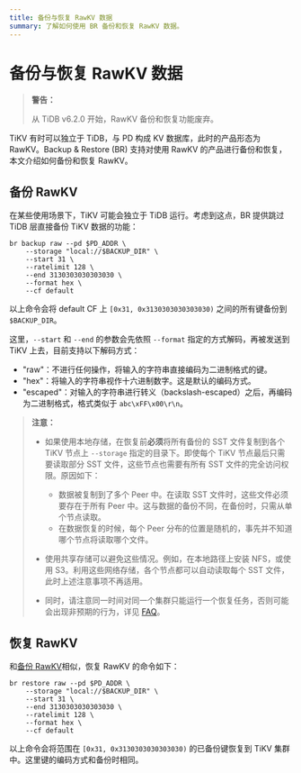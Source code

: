 ```yaml
---
title: 备份与恢复 RawKV 数据
summary: 了解如何使用 BR 备份和恢复 RawKV 数据。
---
```


# 备份与恢复 RawKV 数据

> **警告：**
>
> 从 TiDB v6.2.0 开始，RawKV 备份和恢复功能废弃。

TiKV 有时可以独立于 TiDB，与 PD 构成 KV 数据库，此时的产品形态为 RawKV。Backup & Restore (BR) 支持对使用 RawKV 的产品进行备份和恢复，本文介绍如何备份和恢复 RawKV。

## 备份 RawKV

在某些使用场景下，TiKV 可能会独立于 TiDB 运行。考虑到这点，BR 提供跳过 TiDB 层直接备份 TiKV 数据的功能：

```shell
br backup raw --pd $PD_ADDR \
    --storage "local://$BACKUP_DIR" \
    --start 31 \
    --ratelimit 128 \
    --end 3130303030303030 \
    --format hex \
    --cf default
```

以上命令会将 default CF 上 `[0x31, 0x3130303030303030)` 之间的所有键备份到 `$BACKUP_DIR`。

这里，`--start` 和 `--end` 的参数会先依照 `--format` 指定的方式解码，再被发送到 TiKV 上去，目前支持以下解码方式：

- "raw"：不进行任何操作，将输入的字符串直接编码为二进制格式的键。
- "hex"：将输入的字符串视作十六进制数字。这是默认的编码方式。
- "escaped"：对输入的字符串进行转义（backslash-escaped）之后，再编码为二进制格式，格式类似于 `abc\xFF\x00\r\n`。

> **注意：**
>
> - 如果使用本地存储，在恢复前**必须**将所有备份的 SST 文件复制到各个 TiKV 节点上 ``--storage`` 指定的目录下。即使每个 TiKV 节点最后只需要读取部分 SST 文件，这些节点也需要有所有 SST 文件的完全访问权限。原因如下：
>
>     - 数据被复制到了多个 Peer 中。在读取 SST 文件时，这些文件必须要存在于所有 Peer 中。这与数据的备份不同，在备份时，只需从单个节点读取。
>     - 在数据恢复的时候，每个 Peer 分布的位置是随机的，事先并不知道哪个节点将读取哪个文件。
>
> - 使用共享存储可以避免这些情况。例如，在本地路径上安装 NFS，或使用 S3。利用这些网络存储，各个节点都可以自动读取每个 SST 文件，此时上述注意事项不再适用。
>
> - 同时，请注意同一时间对同一个集群只能运行一个恢复任务，否则可能会出现非预期的行为，详见 [FAQ](/faq/backup-and-restore-faq.md#是否可以同时使用多个-br-进程对单个集群进行恢复)。

## 恢复 RawKV

和[备份 RawKV](#备份-rawkv)相似，恢复 RawKV 的命令如下：

```shell
br restore raw --pd $PD_ADDR \
    --storage "local://$BACKUP_DIR" \
    --start 31 \
    --end 3130303030303030 \
    --ratelimit 128 \
    --format hex \
    --cf default
```

以上命令会将范围在 `[0x31, 0x3130303030303030)` 的已备份键恢复到 TiKV 集群中。这里键的编码方式和备份时相同。
